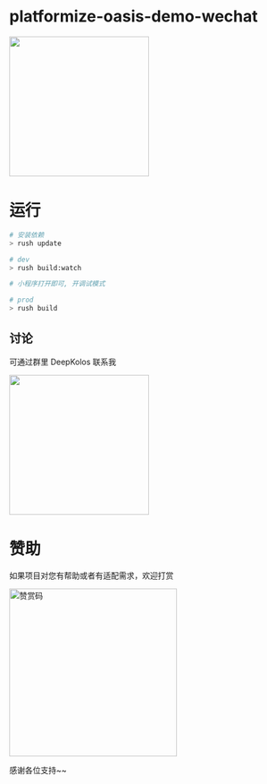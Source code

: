 # platformize-oasis-demo-wechat

<div>
  <img src="https://raw.githubusercontent.com/deepkolos/platformize/main/examples/oasis-wecat/demo.gif" width="250" alt="" style="display:inline-block;"/>
</div>

# 运行

```sh
# 安装依赖
> rush update

# dev
> rush build:watch

# 小程序打开即可, 开调试模式

# prod
> rush build
```

## 讨论

可通过群里 DeepKolos 联系我

<img width="250" src="https://raw.githubusercontent.com/deepkolos/platformize/main/docs/qq-group.jpg" />

# 赞助

如果项目对您有帮助或者有适配需求，欢迎打赏

<img src="https://upload-images.jianshu.io/upload_images/252050-d3d6bfdb1bb06ddd.png?imageMogr2/auto-orient/strip%7CimageView2/2/w/1240" alt="赞赏码" width="300">

感谢各位支持~~
